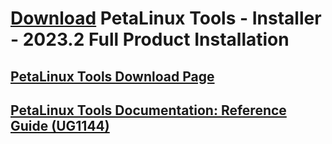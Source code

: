 # [Download](https://www.xilinx.com/member/forms/download/xef.html?filename=petalinux-v2023.2-10121855-installer.run) PetaLinux Tools - Installer - 2023.2  Full Product Installation
## [PetaLinux Tools Download Page](https://www.xilinx.com/support/download/index.html/content/xilinx/en/downloadNav/embedded-design-tools.html)
## [PetaLinux Tools Documentation: Reference Guide (UG1144)](https://www.xilinx.com/support/documentation/sw_manuals/xilinx2023_2/ug1144-petalinux-tools-reference-guide.pdf)
